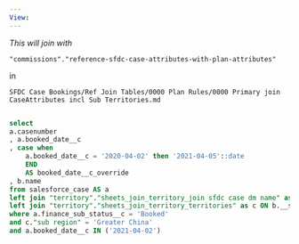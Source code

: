 ```yaml
---
View:
---
```


_This will join with_

`"commissions"."reference-sfdc-case-attributes-with-plan-attributes"`

in

`SFDC Case Bookings/Ref Join Tables/0000 Plan Rules/0000 Primary join CaseAttributes incl Sub Territories.md` 
```sql

select
a.casenumber
, a.booked_date__c
, case when
    a.booked_date__c = '2020-04-02' then '2021-04-05'::date
    END
    AS booked_date__c_override
, b.name
from salesforce_case AS a
left join "territory"."sheets_join_territory_join sfdc case dm name" as b ON a.dm__c = b.__dm__c
left join "territory"."sheets_join_territory_territories" as c ON b.__sub_territory_id = c.id
where a.finance_sub_status__c = 'Booked'
and c."sub region" = 'Greater China'
and a.booked_date__c IN ('2021-04-02')
```
